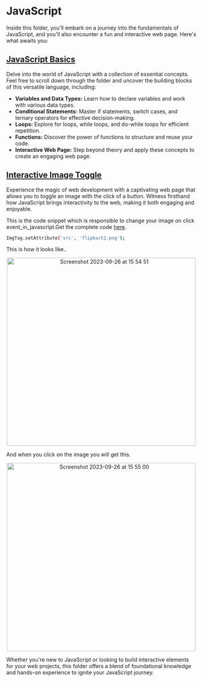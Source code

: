 # JavaScript

Inside this folder, you'll embark on a journey into the fundamentals of JavaScript, and you'll also encounter a fun and interactive web page. Here's what awaits you:

## [JavaScript Basics](https://github.com/aiman-syeda/Triweb-Learning/tree/main/JavaScript)

Delve into the world of JavaScript with a collection of essential concepts. Feel free to scroll down through the folder and  uncover the building blocks of this versatile language, including:

- **Variables and Data Types:** Learn how to declare variables and work with various data types.
- **Conditional Statements:** Master if statements, switch cases, and ternary operators for effective decision-making.
- **Loops:** Explore for loops, while loops, and do-while loops for efficient repetition.
- **Functions:** Discover the power of functions to structure and reuse your code.
- **Interactive Web Page:** Step beyond theory and apply these concepts to create an engaging web page.

## [Interactive Image Toggle](https://github.com/aiman-syeda/Triweb-Learning/blob/main/JavaScript/event_in_javascript.html)

Experience the magic of web development with a captivating web page that allows you to toggle an image with the click of a button. Witness firsthand how JavaScript brings interactivity to the web, making it both engaging and enjoyable.

This is the code snippet which is responsible to change your image on click event_in_javascript.Get the complete code [here](https://github.com/aiman-syeda/Triweb-Learning/blob/main/JavaScript/event_in_javascript.html).



```bash
ImgTag.setAttribute('src', 'flipkart2.png'); 
```

This is how it looks like..

<p align="center">
<img width="500" alt="Screenshot 2023-09-26 at 15 54 51" src="https://github.com/aiman-syeda/Triweb-Learning/assets/137302844/33141fd3-2c07-424b-85bb-7768ec12963f">
</p>


And when you click on the image you will get this.

<p align="center">
<img width="500" alt="Screenshot 2023-09-26 at 15 55 00" src="https://github.com/aiman-syeda/Triweb-Learning/assets/137302844/ca0dc2bf-0c7b-4fd1-8180-82b766c2fd57">
</p>

Whether you're new to JavaScript or looking to build interactive elements for your web projects, this folder offers a blend of foundational knowledge and hands-on experience to ignite your JavaScript journey.


